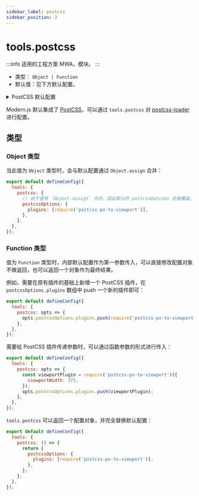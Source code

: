 ```yaml
---
sidebar_label: postcss
sidebar_position: 3
---
```


# tools.postcss

:::info 适用的工程方案
MWA，模块。
:::

- 类型： `Object | Function`
- 默认值：见下方默认配置。

<details>
  <summary>PostCSS 默认配置</summary>

```js
const defaultOptions = {
  postcssOptions: {
    plugins: [
      require('postcss-flexbugs-fixes'),
      require('postcss-custom-properties'),
      require('postcss-initial'),
      require('postcss-page-break'),
      require('postcss-font-variant'),
      require('postcss-media-minmax'),
      require('postcss-nesting'),
      require('autoprefixer')({
        flexbox: 'no-2009',
      }),
    ],
    // 取决于生产环境，以及是否设置 output.disableSourceMap
    sourceMap: isEnvProduction && shouldUseSourceMap,
  },
};
```

</details>

Modern.js 默认集成了 [PostCSS](https://postcss.org/)，可以通过 `tools.postcss` 对
[postcss-loader](https://github.com/postcss/postcss-loader) 进行配置。

## 类型

### Object 类型

当此值为 `Object` 类型时，会与默认配置通过 `Object.assign` 合并：

```js title="modern.config.js"
export default defineConfig({
  tools: {
    postcss: {
      // 由于使用 `Object.assign` 合并，因此默认的 postcssOptions 会被覆盖。
      postcssOptions: {
        plugins: [require('postcss-px-to-viewport')],
      },
    },
  },
});
```

### Function 类型

值为 `Function` 类型时，内部默认配置作为第一参数传入，可以直接修改配置对象不做返回，也可以返回一个对象作为最终结果。

例如，需要在原有插件的基础上新增一个 PostCSS 插件，在 `postcssOptions.plugins` 数组中 push 一个新的插件即可：

```js title="modern.config.js"
export default defineConfig({
  tools: {
    postcss: opts => {
      opts.postcssOptions.plugins.push(require('postcss-px-to-viewport'));
    },
  },
});
```

需要给 PostCSS 插件传递参数时，可以通过函数参数的形式进行传入：

```js title="modern.config.js"
export default defineConfig({
  tools: {
    postcss: opts => {
      const viewportPlugin = require('postcss-px-to-viewport')({
        viewportWidth: 375,
      });
      opts.postcssOptions.plugins.push(viewportPlugin);
    },
  },
});
```

`tools.postcss` 可以返回一个配置对象，并完全替换默认配置：

```js title="modern.config.js"
export default defineConfig({
  tools: {
    postcss: () => {
      return {
        postcssOptions: {
          plugins: [require('postcss-px-to-viewport')],
        },
      };
    },
  },
});
```
